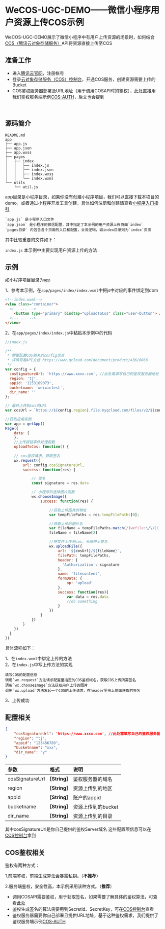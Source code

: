 # WeCOS-UGC-DEMO——微信小程序用户资源上传COS示例

WeCOS-UGC-DEMO展示了微信小程序中有用户上传资源的场景时，如何结合[COS（腾讯云对象存储服务）](https://www.qcloud.com/product/cos)API将资源直接上传至COS

## 准备工作

* 进入[腾讯云官网](https://www.qcloud.com)，注册帐号
* 登录[云对象存储服务（COS）控制台](https://console.qcloud.com/cos4)，开通COS服务，创建资源需要上传的Bucket
* COS鉴权服务器部署及URL地址（用于调用COSAPI时的鉴权），此处直接用我们鉴权服务端示例[COS-AUTH](https://github.com/tencentyun/cos-auth)，后文也会提到
<br/>

## 源码简介

```tree
README.md
app
├── app.js
├── app.json
├── app.wxss
├── pages
│   ├── index
│   │   ├── index.js
│   │   ├── index.json
│   │   ├── index.wxss
│   │   └── index.wxml
└── utils
    └── util.js
```

app目录是小程序目录，如果你没有创建小程序项目，我们可以直接下载本项目的demo，或者通过小程序开发工具创建，具体如何注册和创建请查看[小程序入门指引](https://mp.weixin.qq.com/debug/wxadoc/introduction/index.html?t=1483674932)

    `app.js` 是小程序入口文件
    `app.json` 是小程序的微信配置，其中指定了本示例的用户资源上传页面`index`
    `pages目录` 内包含各个页面的入口和配置，业务逻辑，如index目录则为`index`页面

其中比较重要的文件如下：

`index.js` 本示例中主要实现用户资源上传的方法
    
## 示例

如小程序项目目录为`app`

1、参考本示例，在`app/pages/index/index.wxml`中把js中对应的事件绑定到dom
```html
<!--index.wxml-->
<view class="container">
  <!-- ... -->
    <button type="primary" bindtap="uploadToCos" class="user-button"> 上传 </button>
  <!-- ... -->
</view>
```

2、在`app/pages/index/index.js`中粘贴本示例中的代码
```js
//index.js

/**
 * 需要配置COS相关的config信息
 * 详情可看API文档 https://www.qcloud.com/document/product/436/6066
 */
var config = {
  cosSignatureUrl: 'https://www.xxxx.com', //此处需填写自己的鉴权服务器地址
  region: 'tj',
  appid: '1253189073',
  bucketname: 'weixintest',
  dir_name: ''
};

// 最终上传到cos的URL
var cosUrl = `https://${config.region}.file.myqcloud.com/files/v2/${config.appid}/${config.bucketname}${config.dirname}`

//获取应用实例
var app = getApp()
Page({
    data: {
    },
    //上传按钮事件处理函数
    uploadToCos: function() {
    
    // cos鉴权请求，获取签名
    wx.request({
        url: config.cosSignatureUrl,
        success: function(res) {

            // 签名
            const signature = res.data

            // 小程序的选择图片函数
            wx.chooseImage({
                success: function(res) {

                    //获取上传图片的地址
                    var tempFilePaths = res.tempFilePaths[0];

                    //获取上传的图片名
                    var fileName = tempFilePaths.match(/(wxfile:\/\/)(.+)/)
                    fileName = fileName[2]

                    //把文件上传到cos，头部带上签名
                    wx.uploadFile({
                        url: `${cosUrl}/${fileName}`,
                        filePath: tempFilePaths,
                        header: {
                          'Authorization': signature
                        },
                        name: 'filecontent',
                        formData: {
                            op: 'upload'
                        },
                        success: function(res){
                            var data = res.data
                            //do something
                        }
                    })
                }
            })
        }
    })
  }
})
```

具体流程如下：
 
1、在`index.wxml`中绑定上传的方法  
2、在`index.js`中写上传方法的实现
    
    填写COS的配置信息
    调用`wx.request`方法请求配置里指定的COS鉴权域名，获取COS上传所需签名  
    调用`wx.chooseImage`方法获取用户上传的图片  
    调用`wx.upload`方法发起一个COS的上传请求，在header里带上前面获取的签名  
3、上传成功  


## 配置相关

```json
{
    "cosSignatureUrl": 'https://www.xxxx.com', //此处需填写自己的鉴权服务器地址
    "region": "tj",
    "appid": "123456789",
    "bucketname": "xxx",
    "dir_name": "y"
}
```

| 参数 | 格式 | 说明 |
|:--|:--|:--|
|cosSignatureUrl|**[String]**|鉴权服务器的域名|
|region|**[String]**|资源上传到的地区|
|appid|**[String]**|账户的appid|
|bucketname|**[String]**|资源上传到的bucket|
|dir_name|**[String]**|资源上传到的目录|


其中cosSignatureUrl是你自己提供的鉴权Server域名
这些配置项信息可以在[COS控制台](https://console.qcloud.com/cos4)拿到


## COS鉴权相关

鉴权有两种方式：

1.前端鉴权，前端生成算法会暴露私钥。（**不推荐**）

2.服务端鉴权，安全性高，本示例采用该种方式。（**推荐**）

* 调用COSAPI需要鉴权，用于获取签名，如果需要了解具体的鉴权算法，可查看[此处](https://www.qcloud.com/document/product/436/6054)  
* 鉴权生成签名的算法需要用到SecretId、SecretKey，可在[COS控制台](https://console.qcloud.com/cos4/secret)查看
* 鉴权服务器需要你自己部署且提供URL地址，基于这种鉴权需求，我们提供了鉴权服务端示例[COS-AUTH](https://github.com/tencentyun/cos-auth)

